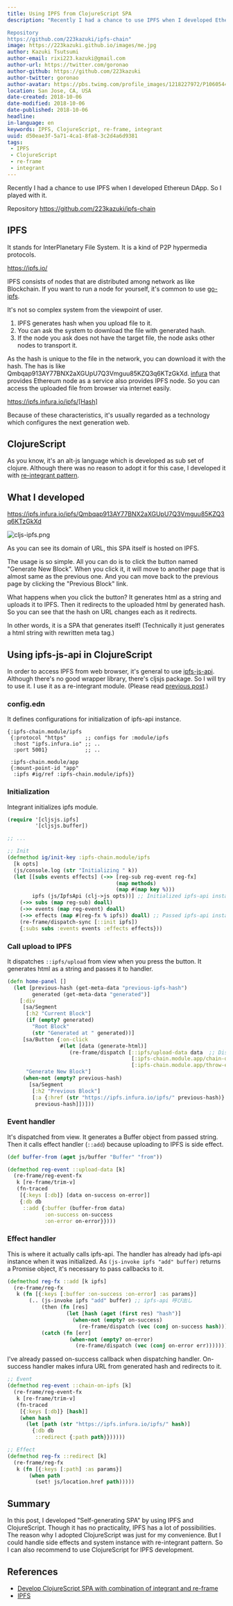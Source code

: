 ```yaml
---
title: Using IPFS from ClojureScript SPA
description: "Recently I had a chance to use IPFS when I developed Ethereun DApp. So I played with it.

Repository
https://github.com/223kazuki/ipfs-chain"
image: https://223kazuki.github.io/images/me.jpg
author: Kazuki Tsutsumi
author-email: rixi223.kazuki@gmail.com
author-url: https://twitter.com/goronao
author-github: https://github.com/223kazuki
author-twitter: goronao
author-avatar: https://pbs.twimg.com/profile_images/1218227972/P1060544_400x400.jpg
location: San Jose, CA, USA
date-created: 2018-10-06
date-modified: 2018-10-06
date-published: 2018-10-06
headline:
in-language: en
keywords: IPFS, ClojureScript, re-frame, integrant
uuid: d50eae3f-5a71-4ca1-8fa8-3c2d4a6d9381
tags:
 - IPFS
 - ClojureScript
 - re-frame
 - integrant
---
```


Recently I had a chance to use IPFS when I developed Ethereun DApp. So I played with it.

Repository
https://github.com/223kazuki/ipfs-chain

## IPFS
It stands for InterPlanetary File System. It is a kind of P2P hypermedia protocols.

https://ipfs.io/

IPFS consists of nodes that are distributed among network as like Blockchain. If you want to run a node for yourself, it's common to use [go-ipfs](https://github.com/ipfs/go-ipfs).

It's not so complex system from the viewpoint of user.

1. IPFS generates hash when you upload file to it.
2. You can ask the system to download the file with generated hash.
3. If the node you ask does not have the target file, the node asks other nodes to transport it.

As the hash is unique to the file in the network, you can download it with the hash. The has is like Qmbqap913AY77BNX2aXGUpU7Q3Vmguu85KZQ3q6KTzGkXd.
[infura](https://infura.io/) that provides Ethereum node as a service also provides IPFS node. So you can access the uploaded file from browser via internet easily.

https://ipfs.infura.io/ipfs/[Hash]

Because of these characteristics, it's usually regarded as a technology which configures the next generation web.

## ClojureScript

As you know, it's an alt-js language which is developed as sub set of clojure.
Although there was no reason to adopt it for this case, I developed it with [re-integrant pattern](https://223kazuki.github.io/re-integrant-app.html).

## What I developed

https://ipfs.infura.io/ipfs/Qmbqap913AY77BNX2aXGUpU7Q3Vmguu85KZQ3q6KTzGkXd

![cljs-ipfs.png](https://qiita-image-store.s3.amazonaws.com/0/109888/110a0ff2-be4e-b7d9-9ceb-1928f539be5c.png)

As you can see its domain of URL, this SPA itself is hosted on IPFS.

The usage is so simple. All you can do is to click the button named "Generate New Block". When you click it, it will move to another page that is almost same as the previous one. And you can move back to the previous page by clicking the "Previous Block" link.

What happens when you click the button? It generates html as a string and uploads it to IPFS. Then it redirects to the uploaded html by generated hash. So you can see that the hash on URL changes each as it redirects.

In other words, it is a SPA that generates itself! (Technically it just generates a html string with rewritten meta tag.)

## Using ipfs-js-api in ClojureScript

In order to access IPFS from web browser, it's general to use [ipfs-js-api](https://github.com/ipfs/js-ipfs-api). Although there's no good wrapper library, there's cljsjs package. So I will try to use it.
I use it as a re-integrant module. (Please read [previous post](https://223kazuki.github.io/re-integrant-app.html).)

### config.edn

It defines configurations for initialization of ipfs-api instance.

```clojure:config.edn
{:ipfs-chain.module/ipfs
 {:protocol "https"      ;; configs for :module/ipfs
  :host "ipfs.infura.io" ;; ..
  :port 5001}            ;; ..

 :ipfs-chain.module/app
 {:mount-point-id "app"
  :ipfs #ig/ref :ipfs-chain.module/ipfs}}
```

### Initialization

Integrant initializes ipfs module.

```clojure:ipfs.cljs
(require '[cljsjs.ipfs]
         '[cljsjs.buffer])

;; ...

;; Init
(defmethod ig/init-key :ipfs-chain.module/ipfs
  [k opts]
  (js/console.log (str "Initializing " k))
  (let [[subs events effects] (->> [reg-sub reg-event reg-fx]
                                   (map methods)
                                   (map #(map key %)))
        ipfs (js/IpfsApi (clj->js opts))] ;; Initialized ipfs-api instance.
    (->> subs (map reg-sub) doall)
    (->> events (map reg-event) doall)
    (->> effects (map #(reg-fx % ipfs)) doall) ;; Passed ipfs-api instance to effect handlers.
    (re-frame/dispatch-sync [::init ipfs])
    {:subs subs :events events :effects effects}))
```

### Call upload to IPFS

It dispatches `::ipfs/upload` from view when you press the button. It generates html as a string and passes it to handler.

```clojure:views.cljs
(defn home-panel []
  (let [previous-hash (get-meta-data "previous-ipfs-hash")
        generated (get-meta-data "generated")]
    [:div
     [sa/Segment
      [:h2 "Current Block"]
      (if (empty? generated)
        "Root Block"
        (str "Generated at " generated))]
     [sa/Button {:on-click
                 #(let [data (generate-html)]
                    (re-frame/dispatch [::ipfs/upload-data data  ;; Dispatches upload handler.
                                        [:ipfs-chain.module.app/chain-on-ipfs]
                                        [:ipfs-chain.module.app/throw-error]]))}
      "Generate New Block"]
     (when-not (empty? previous-hash)
       [sa/Segment
        [:h2 "Previous Block"]
        [:a {:href (str "https://ipfs.infura.io/ipfs/" previous-hash)}
         previous-hash]])]))
```

### Event handler

It's dispatched from view. It generates a Buffer object from passed string. Then it calls effect handler (`::add`) because uploading to IPFS is side effect.

```clojure:ipfs.cljs
(def buffer-from (aget js/buffer "Buffer" "from"))

(defmethod reg-event ::upload-data [k]
  (re-frame/reg-event-fx
   k [re-frame/trim-v]
   (fn-traced
    [{:keys [:db]} [data on-success on-error]]
    {:db db
     ::add {:buffer (buffer-from data)
            :on-success on-success
            :on-error on-error}})))
```

### Effect handler

This is where it actually calls ipfs-api. The handler has already had ipfs-api instance when it was initialized. As `(js-invoke ipfs "add" buffer)` returns a Promise object, it's necessary to pass callbacks to it.

```clojure:ipfs.cljs
(defmethod reg-fx ::add [k ipfs]
  (re-frame/reg-fx
   k (fn [{:keys [:buffer :on-success :on-error] :as params}]
       (.. (js-invoke ipfs "add" buffer) ;; ipfs-api 呼び出し
           (then (fn [res]
                   (let [hash (aget (first res) "hash")]
                     (when-not (empty? on-success)
                       (re-frame/dispatch (vec (conj on-success hash)))))))
           (catch (fn [err]
                    (when-not (empty? on-error)
                      (re-frame/dispatch (vec (conj on-error err))))))))))
```

I've already passed on-success callback when dispatching handler. On-success handler makes infura URL from generated hash and redirects to it.

```clojure:app.cljs
;; Event
(defmethod reg-event ::chain-on-ipfs [k]
  (re-frame/reg-event-fx
   k [re-frame/trim-v]
   (fn-traced
    [{:keys [:db]} [hash]]
    (when hash
      (let [path (str "https://ipfs.infura.io/ipfs/" hash)]
        {:db db
         ::redirect {:path path}})))))

;; Effect
(defmethod reg-fx ::redirect [k]
  (re-frame/reg-fx
   k (fn [{:keys [:path] :as params}]
       (when path
         (set! js/location.href path)))))
```

## Summary

In this post, I developed "Self-generating SPA" by using IPFS and ClojureScript. Though it has no practicality, IPFS has a lot of possibilities.
The reason why I adopted ClojureScript was just for my convenience. But I could handle side effects and system instance with re-integrant pattern. So I can also recommend to use ClojureScript for IPFS development.

## References

* [Develop ClojureScript SPA with combination of integrant and re-frame](https://223kazuki.github.io/re-integrant-app.html)
* [IPFS](https://ipfs.io/)
